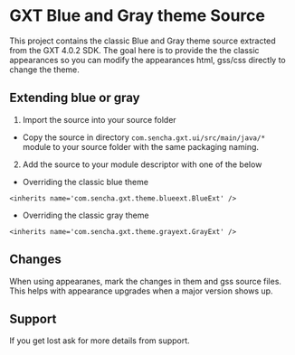 # GXT Blue and Gray theme Source
This project contains the classic Blue and Gray theme source extracted from the GXT 4.0.2 SDK. 
The goal here is to provide the the classic appearances so you can modify the appearances html, gss/css directly to change the theme. 

## Extending blue or gray

1. Import the source into your source folder
 - Copy the source in directory `com.sencha.gxt.ui/src/main/java/*` module to your source folder with the same packaging naming. 
 
2. Add the source to your module descriptor with one of the below 

* Overriding the classic blue theme
```
<inherits name='com.sencha.gxt.theme.blueext.BlueExt' />
```


* Overriding the classic gray theme
```
<inherits name='com.sencha.gxt.theme.grayext.GrayExt' />
```

## Changes
When using appearanes, mark the changes in them and gss source files.
This helps with appearance upgrades when a major version shows up. 


## Support
If you get lost ask for more details from support. 
